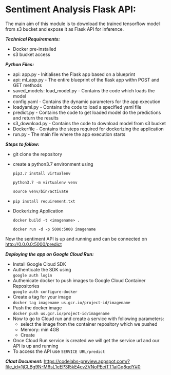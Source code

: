 # Sentiment Analysis Flask API:

The main aim of this module is to download the trained tensorflow model from s3 bucket and expose it as Flask API for inference.

***Technical Requirements:***
- Docker pre-installed
- s3 bucket access

***Python Files:***
- api: app.py - Initialises the Flask app based on a blueprint
- api: ml_app.py - The entire blueprint of the flask app withn POST and GET methods
- saved_models: load_model.py - Contains the code which loads the model
- config.yaml - Contains the dynamic parameters for the app execution
- loadyaml.py - Contains the code to load a specified yaml file
- predict.py - Contains the code to get loaded model do the predictions and return the results
- s3_download.py - Contains the code to download model from s3 bucket
- Dockerfile - Contains the steps required for dockerizing the application
- run.py - The main file where the app execution starts

***Steps to follow:***
- git clone the repository
- create a python3.7 environment using

    `pip3.7 install virtualenv`
    
    `python3.7 -m virtualenv venv`
    
    `source venv/bin/activate`
    
 - `pip install requirement.txt`
 
 - Dockerizing Application

    `docker build -t <imagename> .`
  
    `docker run -d -p 5000:5000 imagename`
  
Now the sentiment API is up and running and can be connected on http://0.0.0.0:5000/predict

***Deploying the app on Google Cloud Run:***<br>

- Install Google Cloud SDK 
- Authenticate the SDK using<br>
  `google auth login`<br>
- Authenicate docker to push images to Google Cloud Container Repositories<br>
  `google auth configure-docker`<br>
- Create a tag for your image<br>
  `docker tag imagename us.gcr.io/project-id/imagename` <br>
- Push the docker image<br>
  `docker push us.gcr.io/project-id/imagename` <br>
- Now to go to Cloud run and create a service with following parameters: <br>
  - select the image from the container repository which we pushed<br>
  - Memory: min 4GB<br>
  - Create<br>
- Once Cloud Run service is created we will get the service url and our API is up and running<br>
- To access the API use `SERVICE URL/predict`<br>

***Claat Document:*** https://codelabs-preview.appspot.com/?file_id=1jCLBg9N-M6sL1eEP3I5kE4cvZVNoPEeiTT1aiGq8qdY#0
